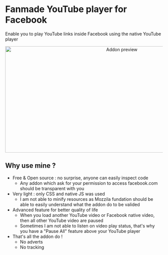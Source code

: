 # Fanmade YouTube player for Facebook
Enable you to play YouTube links inside Facebook using the native YouTube player

<p align="center">
  <img width="730" height="339" src="https://github.com/RedRelay/YouTube-player-For-Facebook/master/YT4FB.png?raw=true" alt="Addon preview">
</p>

## Why use mine ?

* Free & Open source : no surprise, anyone can easily inspect code
    * Any addon which ask for your permission to access facebook.com should be transparent with you
* Very light : only CSS and native JS was used
    * I am not able to minify resources as Mozzila fundation should be able to easily understand what the addon do to be valided
* Advanced feature for better quality of life
    * When you load another YouTube video or Facebook native video, then all other YouTube video are paused
    * Sometimes I am not able to listen on video play status, that's why you have a "Pause All" feature above your YouTube player
* That's all the addon do !
    * No adverts
    * No tracking
